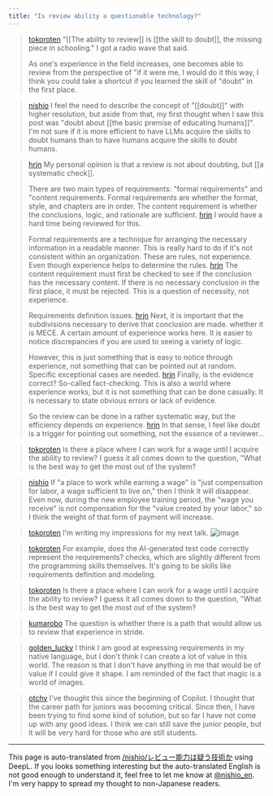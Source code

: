 ```yaml
---
title: "Is review ability a questionable technology?"
---
```


> [tokoroten](https://twitter.com/tokoroten/status/1786920324870946899) "[[The ability to review]] is [[the skill to doubt]], the missing piece in schooling."
>  I got a radio wave that said.
>
>  As one's experience in the field increases, one becomes able to review from the perspective of "if it were me, I would do it this way,
>  I think you could take a shortcut if you learned the skill of "doubt" in the first place.

> [nishio](https://twitter.com/nishio/status/1786941109995991129) I feel the need to describe the concept of "[[doubt]]" with higher resolution, but aside from that, my first thought when I saw this post was "doubt about [[the basic premise of educating humans]]". I'm not sure if it is more efficient to have LLMs acquire the skills to doubt humans than to have humans acquire the skills to doubt humans.

> [hrjn](https://twitter.com/hrjn/status/1786960377684869524) My personal opinion is that a review is not about doubting, but [[a systematic check]].
>
>  There are two main types of requirements: "formal requirements" and "content requirements. Formal requirements are whether the format, style, and chapters are in order. The content requirement is whether the conclusions, logic, and rationale are sufficient.
> [hrjn](https://twitter.com/hrjn/status/1786960978946732323) I would have a hard time being reviewed for this.
>
>  Formal requirements are a technique for arranging the necessary information in a readable manner. This is really hard to do if it's not consistent within an organization. These are rules, not experience. Even though experience helps to determine the rules.
> [hrjn](https://twitter.com/hrjn/status/1786961518791479710) The content requirement must first be checked to see if the conclusion has the necessary content. If there is no necessary conclusion in the first place, it must be rejected. This is a question of necessity, not experience.
>
>  Requirements definition issues.
> [hrjn](https://twitter.com/hrjn/status/1786962141406454130) Next, it is important that the subdivisions necessary to derive that conclusion are made. whether it is MECE. A certain amount of experience works here. It is easier to notice discrepancies if you are used to seeing a variety of logic.
>
>  However, this is just something that is easy to notice through experience, not something that can be pointed out at random. Specific exceptional cases are needed.
> [hrjn](https://twitter.com/hrjn/status/1786962614771474485) Finally, is the evidence correct? So-called fact-checking. This is also a world where experience works, but it is not something that can be done casually. It is necessary to state obvious errors or lack of evidence.
>
>  So the review can be done in a rather systematic way, but the efficiency depends on experience.
> [hrjn](https://twitter.com/hrjn/status/1786963456949989575) In that sense, I feel like doubt is a trigger for pointing out something, not the essence of a reviewer...




> [tokoroten](https://twitter.com/tokoroten/status/1786692462700061162) Is there a place where I can work for a wage until I acquire the ability to review?
>  I guess it all comes down to the question, "What is the best way to get the most out of the system?

> [nishio](https://twitter.com/nishio/status/1786964336600403988) If "a place to work while earning a wage" is "just compensation for labor, a wage sufficient to live on," then I think it will disappear. Even now, during the new employee training period, the "wage you receive" is not compensation for the "value created by your labor," so I think the weight of that form of payment will increase.







> [tokoroten](https://twitter.com/tokoroten/status/1786655332581957793/photo/1) I'm writing my impressions for my next talk.
>  ![image](https://pbs.twimg.com/media/GMt5XHraYAAjQ1g?format=jpg&name=medium#.png)

> [tokoroten](https://twitter.com/tokoroten/status/1786667114868375971) For example, does the AI-generated test code correctly represent the requirements?
>  checks, which are slightly different from the programming skills themselves.
>  It's going to be skills like requirements definition and modeling.

> [tokoroten](https://twitter.com/tokoroten/status/1786692462700061162) Is there a place where I can work for a wage until I acquire the ability to review?
>  I guess it all comes down to the question, "What is the best way to get the most out of the system?

> [kumarobo](https://twitter.com/kumarobo/status/1786690009724252161) The question is whether there is a path that would allow us to review that experience in stride.

> [golden_lucky](https://twitter.com/golden_lucky/status/1786920415807602982) I think I am good at expressing requirements in my native language, but I don't think I can create a lot of value in this world. The reason is that I don't have anything in me that would be of value if I could give it shape. I am reminded of the fact that magic is a world of images.

> [otchy](https://twitter.com/otchy/status/1786881036443639951) I've thought this since the beginning of Copilot. I thought that the career path for juniors was becoming critical. Since then, I have been trying to find some kind of solution, but so far I have not come up with any good ideas.
>  I think we can still save the junior people, but it will be very hard for those who are still students.

---
This page is auto-translated from [/nishio/レビュー能力は疑う技術か](https://scrapbox.io/nishio/レビュー能力は疑う技術か) using DeepL. If you looks something interesting but the auto-translated English is not good enough to understand it, feel free to let me know at [@nishio_en](https://twitter.com/nishio_en). I'm very happy to spread my thought to non-Japanese readers.